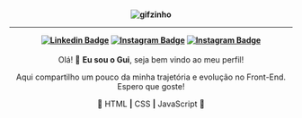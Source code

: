 <h4 align="center">

![gifzinho](https://i.imgur.com/L7qaBQn.gif)

<hr>

[![Linkedin Badge](https://img.shields.io/badge/-Linkedin-blue?style=for-the-badge&logo=Linkedin&logoColor=white&link=https://github.com/kennedybarros)](https://www.linkedin.com/in/guilhermedunguel/)
[![Instagram Badge](https://img.shields.io/badge/-Instagram-red?style=for-the-badge&logo=Instagram&logoColor=white&link=https://github.com/kennedybarros)](https://www.instagram.com/guielzito/)
[![Instagram Badge](https://img.shields.io/badge/-MyWebsite-yellow?style=for-the-badge&logo=&logoColor=white&link=https://github.com/kennedybarros)](https://www.instagram.com/guielzito/)
</h4>

<p align="center">Olá! 👋 <strong>Eu sou o Gui</strong>, seja bem vindo ao meu perfil!</p>

<p align="center">Aqui compartilho um pouco da minha trajetória e evolução no Front-End. Espero que goste!</p>

<p align="center">📌 HTML <strong>|</strong> CSS <strong>|</strong> JavaScript 📌</p>

<h3 align="center">  <br>



